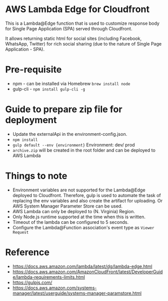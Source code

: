 # AWS Lambda Edge for Cloudfront
This is a Lambda@Edge function that is used to customize response body for Single Page Application (SPA) served through Cloudfront.

It allows returning static html for social sites (including Facebook, WhatsApp, Twitter) for rich social sharing (due to the nature of Single Page Application - SPA).

# Pre-requisite
- npm - can be installed via Homebrew `brew install node`
- gulp-cli - `npm install gulp-cli -g`


# Guide to prepare zip file for deployment
- Update the externalApi in the environment-config.json.
- `npm install`
- `gulp default --env {environment}` Environment: dev/ prod
- `archive.zip` will be created in the root folder and can be deployed to AWS Lambda

# Things to note
- Environment variables are not supported for the Lambda@Edge deployed to Cloudfront. Therefore, gulp is used to automate the task of replacing the env variables and also create the artifact for uploading. Or AWS System Manager Parameter Store can be used.
- AWS Lambda can only be deployed to (N. Virginia) Region.
- Only Node.js runtime supported at the time when this is written.
- Timeout of the lambda can be configured to 5 seconds.
- Configure the Lambda@Function association's event type as `Viewer Request`

# Reference
- https://docs.aws.amazon.com/lambda/latest/dg/lambda-edge.html
- https://docs.aws.amazon.com/AmazonCloudFront/latest/DeveloperGuide/lambda-requirements-limits.html
- https://gulpjs.com/
- https://docs.aws.amazon.com/systems-manager/latest/userguide/systems-manager-paramstore.html
